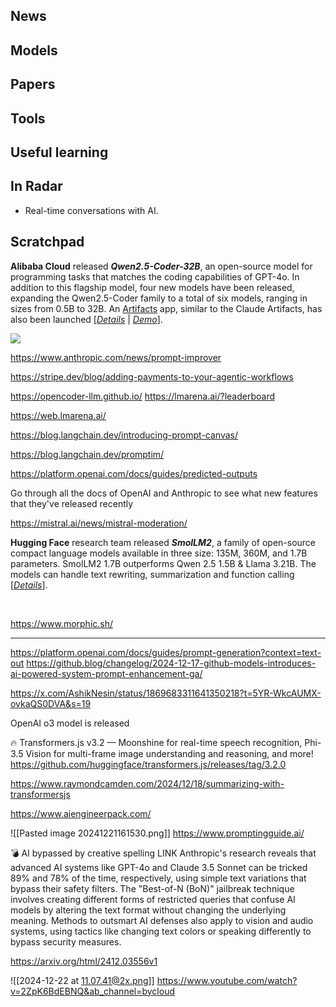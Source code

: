 ## News

## Models

## Papers

## Tools

## Useful learning

## In Radar
- Real-time conversations with AI.

## Scratchpad

**Alibaba Cloud** released _**Qwen2.5-Coder-32B**_, an open-source model for programming tasks that matches the coding capabilities of GPT-4o. In addition to this flagship model, four new models have been released, expanding the Qwen2.5-Coder family to a total of six models, ranging in sizes from 0.5B to 32B. An [Artifacts](https://huggingface.co/spaces/Qwen/Qwen2.5-Coder-Artifacts) app, similar to the Claude Artifacts, has also been launched [_[Details](https://qwenlm.github.io/blog/qwen2.5-coder-family/)_ | _[Demo](https://huggingface.co/spaces/Qwen/Qwen2.5-Coder-demo)_].

![  ](https://substackcdn.com/image/fetch/f_auto,q_auto:good,fl_progressive:steep/https%3A%2F%2Fsubstack-post-media.s3.amazonaws.com%2Fpublic%2Fimages%2Fec552495-ee3f-4679-896c-c42deff9836b_3376x1685.png)

https://www.anthropic.com/news/prompt-improver


https://stripe.dev/blog/adding-payments-to-your-agentic-workflows

https://opencoder-llm.github.io/
https://lmarena.ai/?leaderboard

https://web.lmarena.ai/

https://blog.langchain.dev/introducing-prompt-canvas/

https://blog.langchain.dev/promptim/

https://platform.openai.com/docs/guides/predicted-outputs


Go through all the docs of OpenAI and Anthropic to see what new features that they've released recently


https://mistral.ai/news/mistral-moderation/

**Hugging Face** research team released _**SmolLM2**_, a family of open-source compact language models available in three size: 135M, 360M, and 1.7B parameters. SmolLM2 1.7B outperforms Qwen 2.5 1.5B & Llama 3.21B. The models can handle text rewriting, summarization and function calling [_[Details](https://huggingface.co/collections/HuggingFaceTB/smollm2-6723884218bcda64b34d7db9)_].

[  
](https://substackcdn.com/image/fetch/f_auto,q_auto:good,fl_progressive:steep/https%3A%2F%2Fsubstack-post-media.s3.amazonaws.com%2Fpublic%2Fimages%2F19c86106-df2c-4e50-91ca-1f86730a7b5e_2138x1694.heic)

https://www.morphic.sh/

----

https://platform.openai.com/docs/guides/prompt-generation?context=text-out
https://github.blog/changelog/2024-12-17-github-models-introduces-ai-powered-system-prompt-enhancement-ga/

https://x.com/AshikNesin/status/1869683311641350218?t=5YR-WkcAUMX-ovkaQS0DVA&s=19


OpenAI o3 model is released

🔥 Transformers.js v3.2 — Moonshine for real-time speech recognition, Phi-3.5 Vision for multi-frame image understanding and reasoning, and more!
https://github.com/huggingface/transformers.js/releases/tag/3.2.0

https://www.raymondcamden.com/2024/12/18/summarizing-with-transformersjs


https://www.aiengineerpack.com/

![[Pasted image 20241221161530.png]]
https://www.promptingguide.ai/

💣 AI bypassed by creative spelling LINK
Anthropic's research reveals that advanced AI systems like GPT-4o and Claude 3.5 Sonnet can be tricked 89% and 78% of the time, respectively, using simple text variations that bypass their safety filters.
The "Best-of-N (BoN)" jailbreak technique involves creating different forms of restricted queries that confuse AI models by altering the text format without changing the underlying meaning.
Methods to outsmart AI defenses also apply to vision and audio systems, using tactics like changing text colors or speaking differently to bypass security measures.

https://arxiv.org/html/2412.03556v1


![[2024-12-22 at 11.07.41@2x.png]]
https://www.youtube.com/watch?v=2ZpK6BdEBNQ&ab_channel=bycloud

